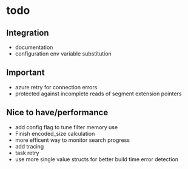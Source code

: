 

# todo

## Integration
- documentation
- configuration env variable substitution

## Important
- azure retry for connection errors
- protected against incomplete reads of segment extension pointers

## Nice to have/performance
- add config flag to tune filter memory use
- Finish encoded_size calculation
- more efficent way to monitor search progress
- add tracing
- task retry
- use more single value structs for better build time error detection
